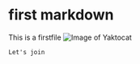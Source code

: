 # first markdown
This is a firstfile 
![Image of Yaktocat](https://octodex.github.com/images/yaktocat.png)

```md
Let's join

```
